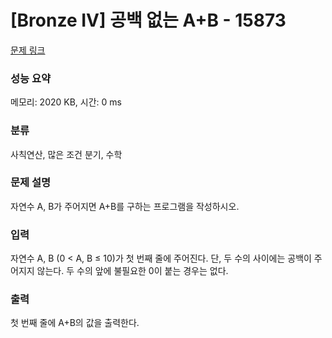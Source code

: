 # [Bronze IV] 공백 없는 A+B - 15873 

[문제 링크](https://www.acmicpc.net/problem/15873) 

### 성능 요약

메모리: 2020 KB, 시간: 0 ms

### 분류

사칙연산, 많은 조건 분기, 수학

### 문제 설명

<p style="user-select: auto;">자연수 A, B가 주어지면 A+B를 구하는 프로그램을 작성하시오.</p>

### 입력 

 <p style="user-select: auto;">자연수 A, B (0 < A, B ≤ 10)가 첫 번째 줄에 주어진다. 단, 두 수의 사이에는 공백이 주어지지 않는다. 두 수의 앞에 불필요한 0이 붙는 경우는 없다.</p>

### 출력 

 <p style="user-select: auto;">첫 번째 줄에 A+B의 값을 출력한다.</p>

